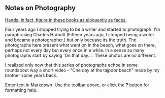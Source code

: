 ## Notes on Photography

[Hands, in fact, figure in these books as eloquently as faces.](http://www.americansuburbx.com/2010/10/review-paul-graham-shimmer-of.html)

Four years ago I stopped trying to be a writer and started to photograph. I'm paraphrasing Charles Harbutt (Fifteen years ago, I stopped being a writer and became a photographer.) but only becuase its the truth. 
The photographs here present what went on in the beach, what goes on there, perhaps not every day but every once in a while. In a sense so many photographs start by saying 'On that day...'. These photos are no different.

I realized only now that this series of photographs echoe in some roundabout way a short video - "One day at the tajpoor beach" made by my brother some years back.



Enter text in [Markdown](http://daringfireball.net/projects/markdown/). Use the toolbar above, or click the **?** button for formatting help.
